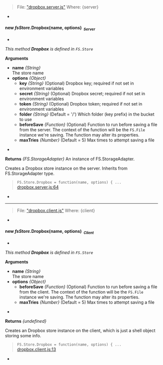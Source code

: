 > File: ["dropbox.server.js"](dropbox.server.js)
> Where: {server}

-

#### <a name="FS.Store.Dropbox"></a>new *fsStore*.Dropbox(name, options)&nbsp;&nbsp;<sub><i>Server</i></sub> ####
-
*This method __Dropbox__ is defined in `FS.Store`*

__Arguments__

* __name__ *{String}*  
 The store name
* __options__ *{Object}*  
    - __key__ *{String}*    (Optional)
 Dropbox key; required if not set in environment variables
    - __secret__ *{String}*    (Optional)
 Dropbox secret; required if not set in environment variables
	- __token__ *{String}*    (Optional)
 Dropbox token; required if not set in environment variables
    - __folder__ *{String}*    (Default = '/')
 Which folder (key prefix) in the bucket to use
    - __beforeSave__ *{Function}*    (Optional)
 Function to run before saving a file from the server. The context of the function will be the `FS.File` instance we're saving. The function may alter its properties.
    - __maxTries__ *{Number}*    (Default = 5)
 Max times to attempt saving a file

-

__Returns__  *{FS.StorageAdapter}*
An instance of FS.StorageAdapter.


Creates a Dropbox store instance on the server. Inherits from FS.StorageAdapter
type.

> ```FS.Store.Dropbox = function(name, options) { ...``` [dropbox.server.js:64](dropbox.server.js#L64)

-


---
> File: ["dropbox.client.js"](dropbox.client.js)
> Where: {client}

-

#### <a name="FS.Store.Dropbox"></a>new *fsStore*.Dropbox(name, options)&nbsp;&nbsp;<sub><i>Client</i></sub> ####
-
*This method __Dropbox__ is defined in `FS.Store`*

__Arguments__

* __name__ *{String}*  
 The store name
* __options__ *{Object}*  
    - __beforeSave__ *{Function}*    (Optional)
 Function to run before saving a file from the client. The context of the function will be the `FS.File` instance we're saving. The function may alter its properties.
    - __maxTries__ *{Number}*    (Default = 5)
 Max times to attempt saving a file

-

__Returns__  *{undefined}*


Creates an Dropbox store instance on the client, which is just a shell object
storing some info.

> ```FS.Store.Dropbox = function(name, options) { ...``` [dropbox.client.js:13](dropbox.client.js#L13)

-
